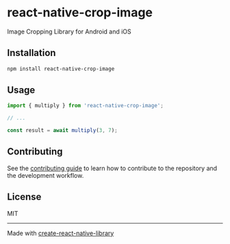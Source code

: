 # react-native-crop-image

Image Cropping Library for Android and iOS

## Installation

```sh
npm install react-native-crop-image
```

## Usage

```js
import { multiply } from 'react-native-crop-image';

// ...

const result = await multiply(3, 7);
```

## Contributing

See the [contributing guide](CONTRIBUTING.md) to learn how to contribute to the repository and the development workflow.

## License

MIT

---

Made with [create-react-native-library](https://github.com/callstack/react-native-builder-bob)
